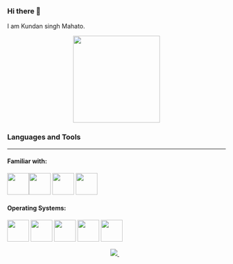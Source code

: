 ### Hi there 👋

I am Kundan singh Mahato.

<div id="header" align="center">
  <img src="https://media.giphy.com/media/Kfl09udXYhbjajJwEt/giphy.gif" width="200"/>
</div>

### Languages and Tools
------------------------------------
#### Familiar with:
<img height=50 src="https://cdn.iconscout.com/icon/free/png-512/c-58-1175247.png?w=256&f=avif"/><img height=50 src="https://www.svgrepo.com/show/373830/matlab.svg"/>
<img height=50 src="https://cdn.jsdelivr.net/gh/devicons/devicon/icons/java/java-original.svg"/>
<img height=50 src="https://cdn.jsdelivr.net/gh/devicons/devicon/icons/python/python-original.svg"/> 

#### Operating Systems:
<img height=50 src="https://user-images.githubusercontent.com/88551816/171131807-4479be47-42bf-490b-a6bf-8f17ab091a3e.png" /> <img height=50 src="https://upload.wikimedia.org/wikipedia/commons/thumb/2/22/MacOS_logo_%282017%29.svg/2060px-MacOS_logo_%282017%29.svg.png" />
<img height=50 src="https://cdn.jsdelivr.net/gh/devicons/devicon/icons/linux/linux-original.svg" />
<img height=50 src="https://cdn.jsdelivr.net/gh/devicons/devicon/icons/raspberrypi/raspberrypi-original.svg" />
<img height=50 src="https://cdn.jsdelivr.net/gh/devicons/devicon/icons/ubuntu/ubuntu-plain-wordmark.svg" />

</p>
<p align='center'>
<a href="https://www.linkedin.com/in/kundan-singh-mahato-634641184/">
<img src="https://img.shields.io/badge/linkedin-%230077B5.svg?&style=for-the-badge&logo=linkedin&logoColor=red" />
</a>&nbsp;&nbsp;
  

